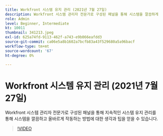 ```yaml
---
title: Workfront 시스템 유지 관리 (2021년 7월 27일)
description: Workfront 시스템 관리자 전문가로 구성된 패널을 통해 시스템을 깔끔하게 유지하고 지속적인 시스템을 사용하여 작동하는 방법에 대한 생각과 팁을 얻을 수 있습니다. (설명은 60~160자 사이여야 함)
role: Admin
level: Beginner, Intermediate
kt: 10011
thumbnail: 341213.jpeg
exl-id: 625a74fd-9113-462f-a743-e9b066eafdd3
source-git-commit: ca06e5a8b1602a7bcfb83a43f529680a5a96bacf
workflow-type: tm+mt
source-wordcount: '67'
ht-degree: 0%

---
```


# Workfront 시스템 유지 관리 (2021년 7월 27일)

Workfront 시스템 관리자 전문가로 구성된 패널을 통해 지속적인 시스템 유지 관리를 통해 시스템을 깔끔하고 올바르게 작동하는 방법에 대한 생각과 팁을 얻을 수 있습니다.

>[!VIDEO](https://video.tv.adobe.com/v/341213/?quality=12&learn=on)
